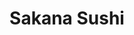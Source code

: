 ---
layout: place
title: "Sakana Sushi"
permalink: /minnesota/wayzata/sakana-sushi.html
stateAbbr: MN
stateName: Minnesota
cityName: Wayzata
seo:
  name: "Sakana Sushi"
  type: Restaurant
  links: null
description: "Looking for sushi in Wayzata, Minnesota? Check out Sakana Sushi for a delightful Japanese dining experience. Enjoy a variety of sushi and other dishes in a w..."
place_id: ChIJs4fP9ZlMs1IRWWVfok_Sw74
photos:
  - name: >-
      places/ChIJs4fP9ZlMs1IRWWVfok_Sw74/photos/AeeoHcIDleyJFkFKEnF5-uAerNwvb1py869tuxmikdRXWVg_98okzVkQNG2VkWic3kabg8Gs8sNfkOeRz8Yefy4p8KfKfKJRsl3saDizK0wl-n5pxQmxL6dGcSRDCVe2xsQ_GE05VuF5q0y2-zw2eKy-y7R4w6HXmh0yflYSqTyUJRJzFimL1zV6nAd4y3FskUwLeJ9JX7oewFP7c5dfAqBMr5HTWTIYwKdM2aspHR6TboCg-_4gIr5qRqvu6i_-WzPu9QbP1_DBiBaPP8ObK1GilGqpS6TpCIUUUaym50hku1Zk6_O_9kgN8xvkmEGikEHjTvqBTvRwdJDvbc9GqJPeensbIdoyf8NWHGE2GyIYPBQRBVcnrvZThrF7IOasl--GAZcIH1a0J3IAa-ySNmOi8bURAB1OPRV1-ASvwBXKwt6ziYpj
    widthPx: 3264
    heightPx: 2448
    authorAttributions:
      - displayName: Odone Bisaglia
        uri: https://maps.google.com/maps/contrib/109841335323796091544
        photoUri: >-
          https://lh3.googleusercontent.com/a-/ALV-UjV-eKUCo3uwcOoUohti0OmOnL-PpFGuLlF319vwEGmpAWU0VfBzUQ=s100-p-k-no-mo
    flagContentUri: >-
      https://www.google.com/local/imagery/report/?cb_client=maps_api_places.places_api&image_key=!1e10!2sCIHM0ogKEICAgIDEovLAqgE&hl=en-US
    googleMapsUri: >-
      https://www.google.com/maps/place//data=!3m4!1e2!3m2!1sCIHM0ogKEICAgIDEovLAqgE!2e10!4m2!3m1!1s0x52b34c99f5cf87b3:0xbec3d24fa25f6559
  - name: >-
      places/ChIJs4fP9ZlMs1IRWWVfok_Sw74/photos/AeeoHcKV_PlhJdkKICRCmEsSCOPmnimkXfRhRaRFQiPdWvBTeeSukAx3z4UrU4nLBoBVU7xDeb0IUMuf-oHHRPLoNKKrw_BflwV1Ble4_oFHhvopJMO52nbufB7Y6Tmx9sk00iRNA4Wxm7NYOwF6_mgr_QVulDr_3HH7Gmpl3RIGkXjnodhEwuq8MHpK3ldmc54V796Lm3fK7vDMFMZ-qD_MzwQhEIWdw2Ct0WptnsEoAOsTZzF5rLPBlaOx_eXWxlCitsulwE4C8XcraKc1XQirAiJfYHSv959BhgQZ1YLHqdFvtQ
    widthPx: 3000
    heightPx: 2000
    authorAttributions:
      - displayName: Sakana Sushi
        uri: https://maps.google.com/maps/contrib/108300397996279518788
        photoUri: >-
          https://lh3.googleusercontent.com/a/ACg8ocKhuzEypyKvkxnM1hj_cP8cHgxQ4lLY6Bis-KZuFB-PYfoleA=s100-p-k-no-mo
    flagContentUri: >-
      https://www.google.com/local/imagery/report/?cb_client=maps_api_places.places_api&image_key=!1e10!2sAF1QipMOUAlHQJRzHFhF6l0QYV9UtRpNiQfMb7t6d8sf&hl=en-US
    googleMapsUri: >-
      https://www.google.com/maps/place//data=!3m4!1e2!3m2!1sAF1QipMOUAlHQJRzHFhF6l0QYV9UtRpNiQfMb7t6d8sf!2e10!4m2!3m1!1s0x52b34c99f5cf87b3:0xbec3d24fa25f6559
  - name: >-
      places/ChIJs4fP9ZlMs1IRWWVfok_Sw74/photos/AeeoHcKRoUUvOIb42vD9rnyHS-L7nHs7wwsuLQ4cBz7lJTk0Dwsy9vnhelFtlFYqQASTr3fsSchPWu-r24_LmNB4kcrbEercz2D015tYvmpBxn3DQsizpkF91P9VautmzWD6Ba2ZoZwRxbTtx7To72HrhNbGiv969-VkKrr_q74gNsMvnGgOr4a3sV8-5vWmfjJ6q5Co8RbSIFHoO-nV7UBkISd-4ZDWI-02C6snmZkMV1X1tpIn6Ii3twcn3beq_rDYTFT-jXmWXfr6z_y9vk2cTDdGTk2a_xzxibVpp5wnykMdTQ
    widthPx: 800
    heightPx: 800
    authorAttributions:
      - displayName: Sakana Sushi
        uri: https://maps.google.com/maps/contrib/108300397996279518788
        photoUri: >-
          https://lh3.googleusercontent.com/a/ACg8ocKhuzEypyKvkxnM1hj_cP8cHgxQ4lLY6Bis-KZuFB-PYfoleA=s100-p-k-no-mo
    flagContentUri: >-
      https://www.google.com/local/imagery/report/?cb_client=maps_api_places.places_api&image_key=!1e10!2sAF1QipPaGFrIdOzn-cMqdqsq0nZZkCvt5D4rf78T7ild&hl=en-US
    googleMapsUri: >-
      https://www.google.com/maps/place//data=!3m4!1e2!3m2!1sAF1QipPaGFrIdOzn-cMqdqsq0nZZkCvt5D4rf78T7ild!2e10!4m2!3m1!1s0x52b34c99f5cf87b3:0xbec3d24fa25f6559
  - name: >-
      places/ChIJs4fP9ZlMs1IRWWVfok_Sw74/photos/AeeoHcKBr_Bc5x7GmtmFJNm3He8AIheWUoe6Q3hV1wYuYg_OnVPMKFVwwOQYiUbluzY2nK1OUeYrtivN7lCJmHqauotOO2-DNiKQsYeJoxZGC2ULBTP3pTOz7zHJVuluateN9n0az95zra4WeXRJlYfYbCMZRSZgdOzHlo5pfweyviMc-mwCvwOr6NAor723lb233IF-Ve5sm3YRBh8HY7NJKjmqRQEELYXkCgJga3Tmm2LeWDsNf2_6tQ2prgdXUbwbgDGMLKNtaQJHDueZyYW2fcw1qcm6-A7RjMVA5URKC13umw
    widthPx: 800
    heightPx: 800
    authorAttributions:
      - displayName: Sakana Sushi
        uri: https://maps.google.com/maps/contrib/108300397996279518788
        photoUri: >-
          https://lh3.googleusercontent.com/a/ACg8ocKhuzEypyKvkxnM1hj_cP8cHgxQ4lLY6Bis-KZuFB-PYfoleA=s100-p-k-no-mo
    flagContentUri: >-
      https://www.google.com/local/imagery/report/?cb_client=maps_api_places.places_api&image_key=!1e10!2sAF1QipM_nbzPt7d8DBJ686g4PzddN-lI05x3Cbu7ZCIF&hl=en-US
    googleMapsUri: >-
      https://www.google.com/maps/place//data=!3m4!1e2!3m2!1sAF1QipM_nbzPt7d8DBJ686g4PzddN-lI05x3Cbu7ZCIF!2e10!4m2!3m1!1s0x52b34c99f5cf87b3:0xbec3d24fa25f6559
  - name: >-
      places/ChIJs4fP9ZlMs1IRWWVfok_Sw74/photos/AeeoHcKN1M-FLRFvcoPN55kdy5PwdrXZfFmNFIcd6IxYaf1p1RJ427eXLQZBKok34Eqv4ph0OHhcv5PtWZtU7-ba9KwbeIRFQ2fs55OkMsoFC35tNBC_O4g0gK0VqWqf49djmQfluwXhLU3ryvV0mgTUIrZyeeIG3y8hcto5ROS85tD-qxlEO_IOjyJxjbpukxWTG2pmsbnYKOCmjHhUGwy38bv2yQQJ4enz0CJik8LVaLSIVBjVRJ2ZikOeaVqmJLXa6IUUpYYYqfrH3zc2QAGmIVVHsdLDOwrYYcCEPhPqQEBpuA
    widthPx: 800
    heightPx: 800
    authorAttributions:
      - displayName: Sakana Sushi
        uri: https://maps.google.com/maps/contrib/108300397996279518788
        photoUri: >-
          https://lh3.googleusercontent.com/a/ACg8ocKhuzEypyKvkxnM1hj_cP8cHgxQ4lLY6Bis-KZuFB-PYfoleA=s100-p-k-no-mo
    flagContentUri: >-
      https://www.google.com/local/imagery/report/?cb_client=maps_api_places.places_api&image_key=!1e10!2sAF1QipN9pidlD54Ce_oybebR7ZnQQ975PldC_umMhxBF&hl=en-US
    googleMapsUri: >-
      https://www.google.com/maps/place//data=!3m4!1e2!3m2!1sAF1QipN9pidlD54Ce_oybebR7ZnQQ975PldC_umMhxBF!2e10!4m2!3m1!1s0x52b34c99f5cf87b3:0xbec3d24fa25f6559
  - name: >-
      places/ChIJs4fP9ZlMs1IRWWVfok_Sw74/photos/AeeoHcLp2U6E4ECsmK-i8Wle10iJlsW_2wIDOv2UT1f0KlCHXHsbZBFK70mKrJRXM0Od__X02qFU9hLQalatLRQI4Dqurufhp9bmVB-BqTrZhPo18AHbHSZrP4Q08fWQahq9F2wdDQJcbpmG8Rr5y_s9N_ymbr7ewfYrW8wiTd86zrTbUmE2l6yCRen4XZuGBGjOToBWlJdP7SPjSgbDuH25UV1NmZJLGGzBD08nvb3vRHrTzk6V13ao-QsE8zzS-PkwqVUx3soUJ8TE2NB-mQoGTcC_cXyvlYHIeUdipQy4XppznwOm4g_Nwe85psm1fHDZTeWHcbKFgpGHlrEHSinTBZR7ri7XOkIBQViiukLvgBR-sZgoscpLrr-fSkFZ-ATRMEUakESfYukM8RQ4HiIb2VGXdn4wTOyuaPo0fBsW3x8MGQU
    widthPx: 2016
    heightPx: 1512
    authorAttributions:
      - displayName: Sazila “Sazila” S
        uri: https://maps.google.com/maps/contrib/115939882695897604000
        photoUri: >-
          https://lh3.googleusercontent.com/a-/ALV-UjUM4lABWmv5DEdaBb1Bln6SNzW9-R57dAbhNazQx3U8EX5cVFA=s100-p-k-no-mo
    flagContentUri: >-
      https://www.google.com/local/imagery/report/?cb_client=maps_api_places.places_api&image_key=!1e10!2sCIHM0ogKEICAgIDv09H12wE&hl=en-US
    googleMapsUri: >-
      https://www.google.com/maps/place//data=!3m4!1e2!3m2!1sCIHM0ogKEICAgIDv09H12wE!2e10!4m2!3m1!1s0x52b34c99f5cf87b3:0xbec3d24fa25f6559
  - name: >-
      places/ChIJs4fP9ZlMs1IRWWVfok_Sw74/photos/AeeoHcLNohey7Ib1ldFO1q3AWr134hLPh9_2fWw6ELvTXYP_IFg5YjMMz459NJLdPMQih2uLdAlwjRZ81oA69NtY14XDsbZ_ESpzy8oDSZzYbcv0IuuVwsS5bug7FeDF-LVprqMqE4w0o1xFbAxgt57SfuUiRZflUcNTftXPSX7UJcZwmKenax5FNZ3Hp0Pde3303NipIVRlazQX6NgzoHgg26tsuen05F0SlpvKQdLuKC0fu_KM9-5A8bZjaf23y_A0ROzIA0fQcSjQ7RUGHVxt_92Kej5oncSUX_-5TiIqxv-8XA
    widthPx: 800
    heightPx: 800
    authorAttributions:
      - displayName: Sakana Sushi
        uri: https://maps.google.com/maps/contrib/108300397996279518788
        photoUri: >-
          https://lh3.googleusercontent.com/a/ACg8ocKhuzEypyKvkxnM1hj_cP8cHgxQ4lLY6Bis-KZuFB-PYfoleA=s100-p-k-no-mo
    flagContentUri: >-
      https://www.google.com/local/imagery/report/?cb_client=maps_api_places.places_api&image_key=!1e10!2sAF1QipPHf9DBXM-6guj70_Do1GklmTXw5JmzQTqOsPwt&hl=en-US
    googleMapsUri: >-
      https://www.google.com/maps/place//data=!3m4!1e2!3m2!1sAF1QipPHf9DBXM-6guj70_Do1GklmTXw5JmzQTqOsPwt!2e10!4m2!3m1!1s0x52b34c99f5cf87b3:0xbec3d24fa25f6559
  - name: >-
      places/ChIJs4fP9ZlMs1IRWWVfok_Sw74/photos/AeeoHcLLijqMZmMAkOyQJTS-jBT7vYJzWc2rCLwSE0n5uBpk5X8FyqHGMYn0BfgIYYOvAwP_szPFW3zecRO5P7YSn2cxZteB0jAc1Qd1dXYyzr1uTJp_XFQPTJBJ6KCtsM__TOhbL_f9WV9gj_Lkb8UfRu0BC9_8ceRzuVqEjdgJiAuhKAgnNbVd_vCaRYDE0eYJGRBNvSC_276sZYR11-EGZtdd4XCk-XE1xs4axjz2Ls6RY87wN8qGqTJ0hSV5qBG08zMWoSbkhobKDmgv0SMWxVDQ5kVT0IkIk65HNCOSDsd_caHu5Fby4O66WbgRU3AoTlERg2DVDppnhCx59U0Dk-iHw3gDzrhiesT9lZYbWNXqjvf3cyZOT5k5xDHaIm1ehMnIG4WJgHg9cr1NEyLt56JqJfj-rjUza8Ajs9FzFgCc-g
    widthPx: 3600
    heightPx: 4800
    authorAttributions:
      - displayName: yuri r
        uri: https://maps.google.com/maps/contrib/114238633930578965772
        photoUri: >-
          https://lh3.googleusercontent.com/a-/ALV-UjWBv0ty7f4UZZqy8sKZtXD_yxHatCtUBZzaJ7I_dQ4BD6i-phCloQ=s100-p-k-no-mo
    flagContentUri: >-
      https://www.google.com/local/imagery/report/?cb_client=maps_api_places.places_api&image_key=!1e10!2sCIHM0ogKEICAgICPuo3_Pw&hl=en-US
    googleMapsUri: >-
      https://www.google.com/maps/place//data=!3m4!1e2!3m2!1sCIHM0ogKEICAgICPuo3_Pw!2e10!4m2!3m1!1s0x52b34c99f5cf87b3:0xbec3d24fa25f6559
  - name: >-
      places/ChIJs4fP9ZlMs1IRWWVfok_Sw74/photos/AeeoHcL_h7RQRAz8cUma09HebWCsaT1mCkng6NNdWnesPYOX7lLpZaLJndkZHy0Vrnh9xh3AN7auKdzG-mSwJck44ClpBPA2qAM9VRCWagZQNBAGd-vp7wRLhQHBUpxr_HS7OW8iLDYqGgqHYuZMLitcesyQNpy9Yq9Mz05-XkMRccXeXsH-ZhDa2EiCJADdNRBdFyAqT_AaMub0wTVbdQyVjeIiOc5gJE0kgcz0xPsCVBxDSrvSKM7Jr-k86YMbp6Htf2j2lIp3OLH7PTR0_wvwd7xG8FH7TgVKfFxkgRGHDPqfV53OJ6dwyLA813SlWINDRjeBwWGqntRWrmAuTFIKMxZwLfaMuzMXUZevk_9srfWdxdraBDYwDF056vFLYVC0tJ975SravrQyHr35tzk-vFeavgnjSHQ1VZDZIrGKEvM
    widthPx: 4032
    heightPx: 3024
    authorAttributions:
      - displayName: Sazila “Sazila” S
        uri: https://maps.google.com/maps/contrib/115939882695897604000
        photoUri: >-
          https://lh3.googleusercontent.com/a-/ALV-UjUM4lABWmv5DEdaBb1Bln6SNzW9-R57dAbhNazQx3U8EX5cVFA=s100-p-k-no-mo
    flagContentUri: >-
      https://www.google.com/local/imagery/report/?cb_client=maps_api_places.places_api&image_key=!1e10!2sCIHM0ogKEICAgICf7qLPAg&hl=en-US
    googleMapsUri: >-
      https://www.google.com/maps/place//data=!3m4!1e2!3m2!1sCIHM0ogKEICAgICf7qLPAg!2e10!4m2!3m1!1s0x52b34c99f5cf87b3:0xbec3d24fa25f6559
  - name: >-
      places/ChIJs4fP9ZlMs1IRWWVfok_Sw74/photos/AeeoHcKvBglYOmwF6RJ4PGnhYngHc_Fk3iecqshfKhvCgnx7mLveFQX4wWSaGoraMVAkFSnspNlLlWZY6opRBj8yaB_WJDOUJbq2WVDq-KoYKJ1NQqJy0EaMHaw2u6rMiRxWQcgCuaqqedb8JlW16nVyOEVAXmXmksT8N7f4Rz-sgH7hwjFg5_A6eovjKr-3nj0gpyQRWfTERGENzC6FQiVzBf7tpMCX96qLxfY_ZdsoIUS2KYdfPSJFvnUaBzsoa-jmCXPe57IoWpHWTosI5fyjWt1xhn8YVpXALLQYigiw4RGdmg3UAf2DPrzvTIruNsg1Qu4BTgHBBVQrpAZB2lcjVQN85K2NBQh3R-6sNpxyWNqzd71V4Q_J1KIOJVOM6sEYjUDw8y7nXi75B73d_Gfq9VPOiW59_CuZO61eXis1MOV4aw
    widthPx: 4032
    heightPx: 3024
    authorAttributions:
      - displayName: Andy Groebner
        uri: https://maps.google.com/maps/contrib/115284223528974592268
        photoUri: >-
          https://lh3.googleusercontent.com/a-/ALV-UjW8VoHANJVXj9UJj1oRu255GnIvG2A6-2W4VbZVq5lpP_jKLxANnQ=s100-p-k-no-mo
    flagContentUri: >-
      https://www.google.com/local/imagery/report/?cb_client=maps_api_places.places_api&image_key=!1e10!2sCIHM0ogKEICAgIC4vtylCw&hl=en-US
    googleMapsUri: >-
      https://www.google.com/maps/place//data=!3m4!1e2!3m2!1sCIHM0ogKEICAgIC4vtylCw!2e10!4m2!3m1!1s0x52b34c99f5cf87b3:0xbec3d24fa25f6559
address: 683 Lake St E, Wayzata, MN 55391, USA
street: 683 Lake St E
city: Wayzata
state: MN
zip: '55391'
country: USA
neighborhood: null
latitude: '44.969433'
longitude: '-93.512024'
accessibility_options:
  wheelchairAccessibleParking: true
  wheelchairAccessibleEntrance: true
  wheelchairAccessibleRestroom: true
  wheelchairAccessibleSeating: true
business_status: OPERATIONAL
name: Sakana Sushi
google_maps_links:
  directionsUri: >-
    https://www.google.com/maps/dir//''/data=!4m7!4m6!1m1!4e2!1m2!1m1!1s0x52b34c99f5cf87b3:0xbec3d24fa25f6559!3e0
  placeUri: https://maps.google.com/?cid=13746061727133295961
  writeAReviewUri: >-
    https://www.google.com/maps/place//data=!4m3!3m2!1s0x52b34c99f5cf87b3:0xbec3d24fa25f6559!12e1
  reviewsUri: >-
    https://www.google.com/maps/place//data=!4m4!3m3!1s0x52b34c99f5cf87b3:0xbec3d24fa25f6559!9m1!1b1
  photosUri: >-
    https://www.google.com/maps/place//data=!4m3!3m2!1s0x52b34c99f5cf87b3:0xbec3d24fa25f6559!10e5
primary_type: Japanese Restaurant
opening_hours:
  regular: null
  current: null
secondary_opening_hours:
  regular:
    weekdayDescriptions: null
    type: null
  current:
    weekdayDescriptions: null
    type: null
phone: null
price_level: null
price_range: null
rating: null
rating_count: 0
website: null
reviews: null
parking_options: null
payment_options: null
allow_dogs: null
curbside_pickup: null
delivery: null
dine_in: null
good_for_children: null
good_for_groups: null
good_for_sports: null
live_music: null
menu_for_children: null
outdoor_seating: null
reservable: null
restroom: null
serves_beer: null
serves_breakfast: null
serves_brunch: null
serves_cocktails: null
serves_coffee: null
serves_dinner: null
serves_dessert: null
serves_lunch: null
serves_vegetarian_food: null
serves_wine: null
takeout: null
summary: null

---